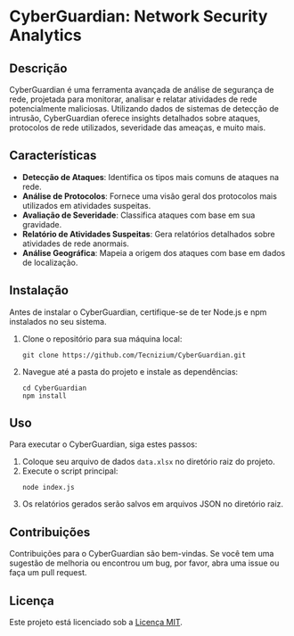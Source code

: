 # CyberGuardian: Network Security Analytics

## Descrição
CyberGuardian é uma ferramenta avançada de análise de segurança de rede, projetada para monitorar, analisar e relatar atividades de rede potencialmente maliciosas. Utilizando dados de sistemas de detecção de intrusão, CyberGuardian oferece insights detalhados sobre ataques, protocolos de rede utilizados, severidade das ameaças, e muito mais.

## Características
- **Detecção de Ataques**: Identifica os tipos mais comuns de ataques na rede.
- **Análise de Protocolos**: Fornece uma visão geral dos protocolos mais utilizados em atividades suspeitas.
- **Avaliação de Severidade**: Classifica ataques com base em sua gravidade.
- **Relatório de Atividades Suspeitas**: Gera relatórios detalhados sobre atividades de rede anormais.
- **Análise Geográfica**: Mapeia a origem dos ataques com base em dados de localização.

## Instalação

Antes de instalar o CyberGuardian, certifique-se de ter Node.js e npm instalados no seu sistema. 

1. Clone o repositório para sua máquina local:
   ```
   git clone https://github.com/Tecnizium/CyberGuardian.git
   ```
2. Navegue até a pasta do projeto e instale as dependências:
   ```
   cd CyberGuardian
   npm install
   ```

## Uso

Para executar o CyberGuardian, siga estes passos:

1. Coloque seu arquivo de dados `data.xlsx` no diretório raiz do projeto.
2. Execute o script principal:
   ```
   node index.js
   ```
3. Os relatórios gerados serão salvos em arquivos JSON no diretório raiz.

## Contribuições

Contribuições para o CyberGuardian são bem-vindas. Se você tem uma sugestão de melhoria ou encontrou um bug, por favor, abra uma issue ou faça um pull request.

## Licença

Este projeto está licenciado sob a [Licença MIT](LICENSE).
